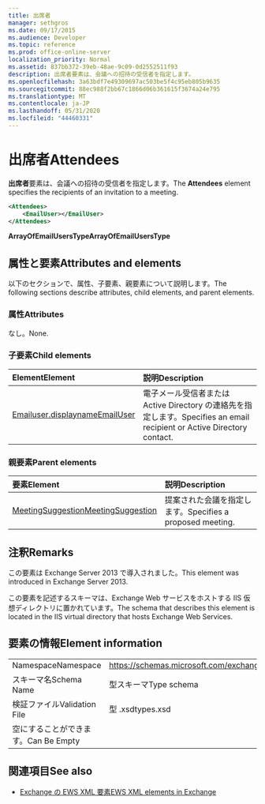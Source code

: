 ```yaml
---
title: 出席者
manager: sethgros
ms.date: 09/17/2015
ms.audience: Developer
ms.topic: reference
ms.prod: office-online-server
localization_priority: Normal
ms.assetid: 837bb372-39eb-48ae-9c09-0d2552511f93
description: 出席者要素は、会議への招待の受信者を指定します。
ms.openlocfilehash: 3a63bdf7e49309697ac503be5f4c95eb805b9635
ms.sourcegitcommit: 88ec988f2bb67c1866d06b361615f3674a24e795
ms.translationtype: MT
ms.contentlocale: ja-JP
ms.lasthandoff: 05/31/2020
ms.locfileid: "44460331"
---
```

# <a name="attendees"></a><span data-ttu-id="cb97d-103">出席者</span><span class="sxs-lookup"><span data-stu-id="cb97d-103">Attendees</span></span>

<span data-ttu-id="cb97d-104">**出席者**要素は、会議への招待の受信者を指定します。</span><span class="sxs-lookup"><span data-stu-id="cb97d-104">The **Attendees** element specifies the recipients of an invitation to a meeting.</span></span> 
  
```XML
<Attendees>
    <EmailUser></EmailUser>
</Attendees>
```

 <span data-ttu-id="cb97d-105">**ArrayOfEmailUsersType**</span><span class="sxs-lookup"><span data-stu-id="cb97d-105">**ArrayOfEmailUsersType**</span></span>
## <a name="attributes-and-elements"></a><span data-ttu-id="cb97d-106">属性と要素</span><span class="sxs-lookup"><span data-stu-id="cb97d-106">Attributes and elements</span></span>

<span data-ttu-id="cb97d-107">以下のセクションで、属性、子要素、親要素について説明します。</span><span class="sxs-lookup"><span data-stu-id="cb97d-107">The following sections describe attributes, child elements, and parent elements.</span></span>
  
### <a name="attributes"></a><span data-ttu-id="cb97d-108">属性</span><span class="sxs-lookup"><span data-stu-id="cb97d-108">Attributes</span></span>

<span data-ttu-id="cb97d-109">なし。</span><span class="sxs-lookup"><span data-stu-id="cb97d-109">None.</span></span>
  
### <a name="child-elements"></a><span data-ttu-id="cb97d-110">子要素</span><span class="sxs-lookup"><span data-stu-id="cb97d-110">Child elements</span></span>

|<span data-ttu-id="cb97d-111">**Element**</span><span class="sxs-lookup"><span data-stu-id="cb97d-111">**Element**</span></span>|<span data-ttu-id="cb97d-112">**説明**</span><span class="sxs-lookup"><span data-stu-id="cb97d-112">**Description**</span></span>|
|:-----|:-----|
|[<span data-ttu-id="cb97d-113">Emailuser.displayname</span><span class="sxs-lookup"><span data-stu-id="cb97d-113">EmailUser</span></span>](emailuser.md) <br/> |<span data-ttu-id="cb97d-114">電子メール受信者または Active Directory の連絡先を指定します。</span><span class="sxs-lookup"><span data-stu-id="cb97d-114">Specifies an email recipient or Active Directory contact.</span></span>  <br/> |
   
### <a name="parent-elements"></a><span data-ttu-id="cb97d-115">親要素</span><span class="sxs-lookup"><span data-stu-id="cb97d-115">Parent elements</span></span>

|<span data-ttu-id="cb97d-116">**要素**</span><span class="sxs-lookup"><span data-stu-id="cb97d-116">**Element**</span></span>|<span data-ttu-id="cb97d-117">**説明**</span><span class="sxs-lookup"><span data-stu-id="cb97d-117">**Description**</span></span>|
|:-----|:-----|
|[<span data-ttu-id="cb97d-118">MeetingSuggestion</span><span class="sxs-lookup"><span data-stu-id="cb97d-118">MeetingSuggestion</span></span>](meetingsuggestion.md) <br/> |<span data-ttu-id="cb97d-119">提案された会議を指定します。</span><span class="sxs-lookup"><span data-stu-id="cb97d-119">Specifies a proposed meeting.</span></span>  <br/> |
   
## <a name="remarks"></a><span data-ttu-id="cb97d-120">注釈</span><span class="sxs-lookup"><span data-stu-id="cb97d-120">Remarks</span></span>

<span data-ttu-id="cb97d-121">この要素は Exchange Server 2013 で導入されました。</span><span class="sxs-lookup"><span data-stu-id="cb97d-121">This element was introduced in Exchange Server 2013.</span></span>
  
<span data-ttu-id="cb97d-122">この要素を記述するスキーマは、Exchange Web サービスをホストする IIS 仮想ディレクトリに置かれています。</span><span class="sxs-lookup"><span data-stu-id="cb97d-122">The schema that describes this element is located in the IIS virtual directory that hosts Exchange Web Services.</span></span>
  
## <a name="element-information"></a><span data-ttu-id="cb97d-123">要素の情報</span><span class="sxs-lookup"><span data-stu-id="cb97d-123">Element information</span></span>

|||
|:-----|:-----|
|<span data-ttu-id="cb97d-124">Namespace</span><span class="sxs-lookup"><span data-stu-id="cb97d-124">Namespace</span></span>  <br/> |https://schemas.microsoft.com/exchange/services/2006/types  <br/> |
|<span data-ttu-id="cb97d-125">スキーマ名</span><span class="sxs-lookup"><span data-stu-id="cb97d-125">Schema Name</span></span>  <br/> |<span data-ttu-id="cb97d-126">型スキーマ</span><span class="sxs-lookup"><span data-stu-id="cb97d-126">Type schema</span></span>  <br/> |
|<span data-ttu-id="cb97d-127">検証ファイル</span><span class="sxs-lookup"><span data-stu-id="cb97d-127">Validation File</span></span>  <br/> |<span data-ttu-id="cb97d-128">型 .xsd</span><span class="sxs-lookup"><span data-stu-id="cb97d-128">types.xsd</span></span>  <br/> |
|<span data-ttu-id="cb97d-129">空にすることができます。</span><span class="sxs-lookup"><span data-stu-id="cb97d-129">Can Be Empty</span></span>  <br/> ||
   
## <a name="see-also"></a><span data-ttu-id="cb97d-130">関連項目</span><span class="sxs-lookup"><span data-stu-id="cb97d-130">See also</span></span>

- [<span data-ttu-id="cb97d-131">Exchange の EWS XML 要素</span><span class="sxs-lookup"><span data-stu-id="cb97d-131">EWS XML elements in Exchange</span></span>](ews-xml-elements-in-exchange.md)

